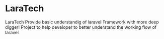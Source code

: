 # LaraTech
LaraTech Provide basic understandig of laravel Framework with more deep digger! 
Project to help developer to better understand the working flow of laravel 
